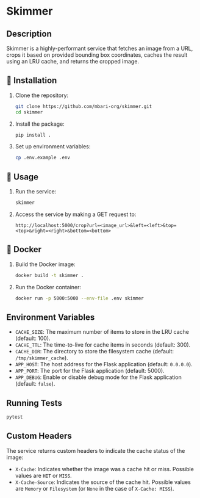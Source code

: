# Skimmer

## Description
Skimmer is a highly-performant service that fetches an image from a URL, crops it based on provided bounding box coordinates, caches the result using an LRU cache, and returns the cropped image.

## :hammer: Installation
1. Clone the repository:
   ```sh
   git clone https://github.com/mbari-org/skimmer.git
   cd skimmer
   ```

2. Install the package:
   ```sh
   pip install .
   ```

3. Set up environment variables:
   ```sh
   cp .env.example .env
   ```

## :rocket: Usage
1. Run the service:
   ```sh
   skimmer
   ```

2. Access the service by making a GET request to:
   ```
   http://localhost:5000/crop?url=<image_url>&left=<left>&top=<top>&right=<right>&bottom=<bottom>
   ```

## :whale: Docker
1. Build the Docker image:
   ```sh
   docker build -t skimmer .
   ```

2. Run the Docker container:
   ```sh
   docker run -p 5000:5000 --env-file .env skimmer
   ```

## Environment Variables
- `CACHE_SIZE`: The maximum number of items to store in the LRU cache (default: 100).
- `CACHE_TTL`: The time-to-live for cache items in seconds (default: 300).
- `CACHE_DIR`: The directory to store the filesystem cache (default: `/tmp/skimmer_cache`).
- `APP_HOST`: The host address for the Flask application (default: `0.0.0.0`).
- `APP_PORT`: The port for the Flask application (default: 5000).
- `APP_DEBUG`: Enable or disable debug mode for the Flask application (default: `false`).

## Running Tests

```sh
pytest
```

## Custom Headers
The service returns custom headers to indicate the cache status of the image:
- `X-Cache`: Indicates whether the image was a cache hit or miss. Possible values are `HIT` or `MISS`.
- `X-Cache-Source`: Indicates the source of the cache hit. Possible values are `Memory` or `Filesystem` (or `None` in the case of `X-Cache: MISS`).
